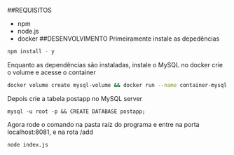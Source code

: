 ##REQUISITOS
- npm
- node.js
- docker
##DESENVOLVIMENTO
Primeiramente instale as depedências
```bash
npm install - y
```
Enquanto as dependências são instaladas, instale o MySQL no docker crie o volume e acesse o container
```bash
docker volume create mysql-volume && docker run --name container-mysql -p3306:3306 -v mysql-volume:/var/lib/mysql -e MYSQL_ROOT_PASSWORD=12345 -d mysql/mysql-server:latest && docker exec -it container-mysql bash
```
Depois crie a tabela postapp no MySQL server
```
mysql -u root -p && CREATE DATABASE postapp;
```
Agora rode o comando na pasta raíz do programa e entre na porta localhost:8081, e na rota /add
```bash
node index.js
```